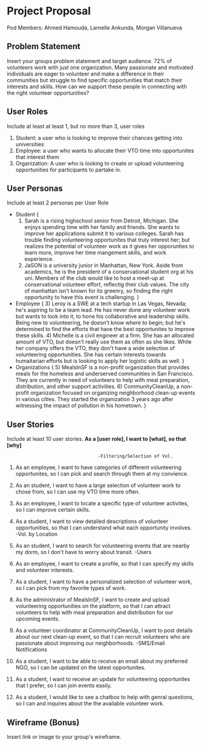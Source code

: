 # Project Proposal

Pod Members: Ahmed Hamouda, Larnelle Ankunda, Morgan Villanueva

## Problem Statement

Insert your groups problem statement and target audience.
72% of volunteers work with just one organization. Many passionate and motivated individuals are eager to volunteer and make a difference in their communities but struggle to find specific opportunities that match their interests and skills. How can we support these people in connecting with the right volunteer opportunities?

## User Roles

Include at least at least 1, but no more than 3, user roles
1) Student: a user who is looking to improve their chances getting into universities
2) Employee: a user who wants to allocate their VTO time into opportunites that interest them
3) Organization: A user who is looking to create or upload volunteering opportunities for participants to partake in. 


## User Personas

Include at least 2 personas per User Role
- Student {
   1) Sarah is a rising highschool senior from Detroit, Michigan. She enjoys spending time with her family and friends. She wants to improve her applications submit it to various colleges. Sarah has trouble finding volunteering opportunites that truly interest her; but realizes the potential of volunteer work as it gives her opporunties to learn more, improve her time mangement skills, and work experience.
  2) JaSON is a university junior in Manhattan, New York. Aside from academics, he is the president of a conservational student org at his uni. Members of the club would like to host a meet-up at conservational volunteer effort, reflectig their club values. The city of manhattan isn't known for its greenry, so finding the right opportunity to have this event is challenging. 
}
- Employee {
  3) Leroy is a SWE at a tech startup in Las Vegas, Nevada; he's aspiring to be a team lead. He has never done any volunteer work but wants to look into it, to hone his collaborative and leadership skills. Being new to volunteering, he doesn't know where to begin; but he's determined to find the efforts that have the best opportunites to improve these skills.
  4) Michelle is a civil engineer at a firm. She has an allocated amount of VTO, but doesn't really use them as often as she likes. While her company offers the VTO, they don't have a wide selection of volunteering opportunities. She has certain interests towards humaitarian efforts but is looking to apply her logistic skills as well. 
}
- Organizations {
  5) MealsInSF is a non-profit organization that provides meals for the homeless and underserved communities in San Francisco. They are currently in need of volunteers to help with meal preparation, distribution, and other support activities.
  6) CommunityCleanUp, a non-profit organization focused on organizing neighborhood clean-up events in various cities. They started the organization 3 years ago after witnessing the impact of pollution in his hometown.
}

## User Stories

Include at least 10 user stories.
 **As a [user role], I want to [what], so that [why]**
 
                                      -Filtering/Selection of Vol.
1. As an employee, I want to have categories of different volunteering opportunites, so I can pick and search through them at my convience.
2. As an student, I want to have a large selection of volunteer work to chose from, so I can use my VTO time more often.
3. As an employee, I want to locate a specific type of volunteer activites, so I can improve certain skills.
4. As a student, I want to view detailed descriptions of volunteer opportunities, so that I can understand what each opportunity involves.
                                       -Vol. by Location
5. As an student, I want to search for volunteering events that are nearby my dorm, so I don't have to worry about transit.
                                       -Users
6. As an employee, I want to create a profile, so that I can specify my skills and volunteer interests.
7. As a student, I want to have a personalized selection of volunteer work, so I can pick from my favorite types of work.
8. As the administrator of MealsInSF, I want to create and upload volunteering opportunities on the platform, so that I can attract volunteers to help with meal preparation and distribution for our upcoming events.
9. As a volunteer coordinator at CommunityCleanUp, I want to post details about our next clean-up event, so that I can recruit volunteers who are passionate about improving our neighborhoods.
                                       -SMS/Email Notifications
10. As a student, I want to be able to receive an email about my preferred NGO, so I can be updated on the latest opportunites.
11. As a student, I want to receive an update for volunteering opportunites that I prefer, so I can join events easily.
    
12. As a student, I would like to see a chatbox to help with genral questions, so I can  and inquires about the the available volunteer work.


## Wireframe (Bonus)

Insert link or image to your group's wireframe. 

